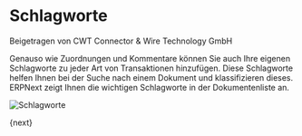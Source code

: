 # Schlagworte
<span class="text-muted contributed-by">Beigetragen von CWT Connector & Wire Technology GmbH</span>

Genauso wie Zuordnungen und Kommentare können Sie auch Ihre eigenen Schlagworte zu jeder Art von Transaktionen hinzufügen. Diese Schlagworte helfen Ihnen bei der Suche nach einem Dokument und klassifizieren dieses. ERPNext zeigt Ihnen die wichtigen Schlagworte in der Dokumentenliste an.

![Schlagworte](/docs/assets/old_images/erpnext/tags-in-list.png)

{next}
